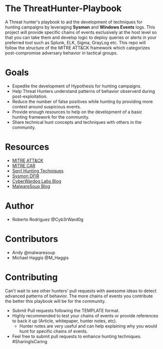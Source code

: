 # The ThreatHunter-Playbook
A Threat hunter's playbook to aid the development of techniques for hunting campaigns by leveraging **Sysmon** and **Windows Events** logs. This project will provide specific chains of events exclusively at the host level so that you can take them and develop logic to deploy queries or alerts in your preferred tool such as Splunk, ELK, Sigma, GrayLog etc. This repo will follow the structure of the MITRE ATT&CK framework which categorizes post-compromise adversary behavior in tactical groups. 


# Goals
* Expedite the development of Hypothesis for hunting campaigns.
* Help Threat Hunters understand patterns of behavior observerd during post-exploitation.
* Reduce the number of false positives while hunting by providing more context around suspicious events.
* Provide enough resources to help on the development of a basic hunting framework for the community.
* Share technical hunt concepts and techniques with others in the community.


# Resources
* [MITRE ATT&CK](https://attack.mitre.org/wiki/Main_Page)
* [MITRE CAR](https://car.mitre.org/wiki/Main_Page)
* [Sqrrl Hunting Techniques](https://sqrrl.com/media/Common-Techniques-for-Hunting.pdf)
* [Sysmon DFIR](https://github.com/MHaggis/sysmon-dfir)
* [CyberWardog Labs Blog](https://cyberwardog.blogspot.com/)
* [MalwareSoup Blog](https://malwaresoup.com/)


# Author
* Roberto Rodriguez @Cyb3rWard0g

# Contributors
* Andy @malwaresoup
* Michael Haggis @M_Haggis

# Contributing
Can't wait to see other hunters' pull requests with awesome ideas to detect advanced patterns of behavior. The more chains of events you contribute the better this playbook will be for the community.
* Submit Pull requests following the TEMPLATE format.
* Highly recommended to test your chains of events or provide references to back it up (Article, whitepaper, hunter notes, etc).
  * Hunter notes are very useful and can help explaining why you would hunt for specific chains of events.
* Feel free to submit pull requests to enhance hunting techniques. #SharingIsCaring
